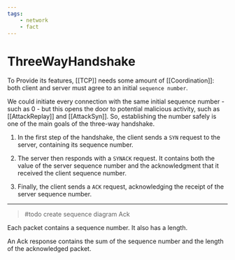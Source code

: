 ```yaml
---
tags:
    - network
    - fact
---
```


# ThreeWayHandshake

To Provide its features, \[\[TCP]] needs some amount of \[\[Coordination]]: both client and server must agree to an initial `sequence number`.

We could initiate every connection with the same initial sequence number -such as 0 - but this opens the door to potential malicious activity, such as \[\[AttackReplay]] and \[\[AttackSyn]]. So, establishing the number safely is one of the main goals of the three-way handshake.

1. In the first step of the handshake, the client sends a `SYN` request to the server, containing its sequence number.

2. The server then responds with a `SYNACK` request. It contains both the value of the server sequence number and the acknowledgment that it received the client sequence number.

3. Finally, the client sends a `ACK` request, acknowledging the receipt of the server sequence number.

___

> \#todo create sequence diagram
> Ack

Each packet contains a sequence number.
It also has a length.

An Ack response contains the sum of the sequence number and the length of the acknowledged packet.
